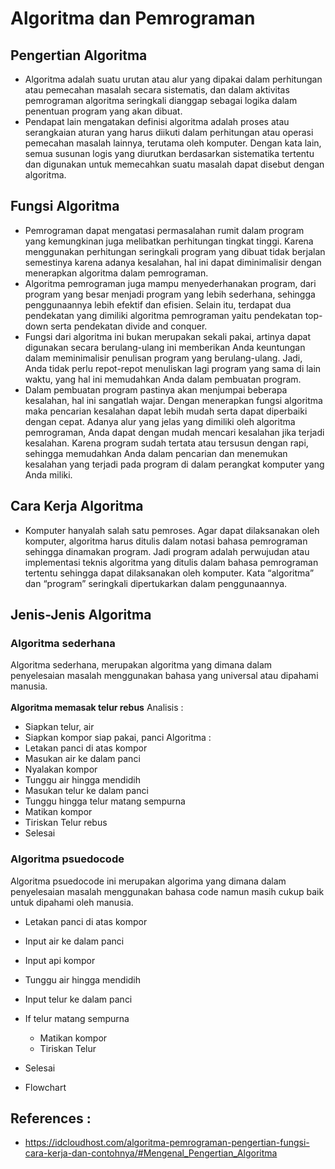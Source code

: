 # Algoritma dan Pemrograman
## Pengertian Algoritma
- Algoritma adalah suatu urutan atau alur yang dipakai dalam perhitungan atau pemecahan masalah secara sistematis, dan dalam aktivitas pemrograman algoritma seringkali dianggap sebagai logika dalam penentuan program yang akan dibuat.
- Pendapat lain mengatakan definisi algoritma adalah proses atau serangkaian aturan yang harus diikuti dalam perhitungan atau operasi pemecahan masalah lainnya, terutama oleh komputer. Dengan kata lain, semua susunan logis yang diurutkan berdasarkan sistematika tertentu dan digunakan untuk memecahkan suatu masalah dapat disebut dengan algoritma.

## Fungsi Algoritma
- Pemrograman dapat mengatasi permasalahan rumit dalam program yang kemungkinan juga melibatkan perhitungan tingkat tinggi. Karena menggunakan perhitungan seringkali program yang dibuat tidak berjalan semestinya karena adanya kesalahan, hal ini dapat diminimalisir dengan menerapkan algoritma dalam pemrograman.
- Algoritma pemrograman juga mampu menyederhanakan program, dari program yang besar menjadi program yang lebih sederhana, sehingga penggunaannya lebih efektif dan efisien. Selain itu, terdapat dua pendekatan yang dimiliki algoritma pemrograman yaitu pendekatan top-down serta pendekatan divide and conquer.
- Fungsi dari algoritma ini bukan merupakan sekali pakai, artinya dapat digunakan secara berulang-ulang ini memberikan Anda keuntungan dalam meminimalisir penulisan program yang berulang-ulang. Jadi, Anda tidak perlu repot-repot menuliskan lagi program yang sama di lain waktu, yang hal ini memudahkan Anda dalam pembuatan program.
- Dalam pembuatan program pastinya akan menjumpai beberapa kesalahan, hal ini sangatlah wajar. Dengan menerapkan fungsi algoritma maka pencarian kesalahan dapat lebih mudah serta dapat diperbaiki dengan cepat.
Adanya alur yang jelas yang dimiliki oleh algoritma pemrograman, Anda dapat dengan mudah mencari kesalahan jika terjadi kesalahan. Karena program sudah tertata atau tersusun dengan rapi, sehingga memudahkan Anda dalam pencarian dan menemukan kesalahan yang terjadi pada program di dalam perangkat komputer yang Anda miliki.

## Cara Kerja Algoritma
- Komputer hanyalah salah satu pemroses. Agar dapat dilaksanakan oleh komputer, algoritma harus ditulis dalam notasi bahasa pemrograman sehingga dinamakan program. Jadi program adalah perwujudan atau implementasi teknis algoritma yang ditulis dalam bahasa pemrograman tertentu sehingga dapat dilaksanakan oleh komputer. Kata “algoritma” dan “program” seringkali dipertukarkan dalam penggunaannya.

## Jenis-Jenis Algoritma
### Algoritma sederhana
Algoritma sederhana, merupakan algoritma yang dimana dalam penyelesaian masalah menggunakan bahasa yang universal atau dipahami manusia.
<br><br>
<b>Algoritma memasak telur rebus</b>
Analisis :
- Siapkan telur, air
- Siapkan kompor siap pakai, panci
Algoritma :
- Letakan panci di atas kompor
- Masukan air ke dalam panci
- Nyalakan kompor
- Tunggu air hingga mendidih
- Masukan telur ke dalam panci
- Tunggu hingga telur matang sempurna
- Matikan kompor
- Tiriskan Telur rebus
- Selesai


### Algoritma psuedocode
Algoritma psuedocode ini merupakan algorima yang dimana dalam penyelesaian masalah menggunakan bahasa code namun masih cukup baik untuk dipahami oleh manusia.
- Letakan panci di atas kompor
- Input air ke dalam panci
- Input api kompor
- Tunggu air hingga mendidih
- Input telur ke dalam panci
- If telur matang sempurna
  - Matikan kompor
  - Tiriskan Telur
- Selesai

- Flowchart

## References :
- https://idcloudhost.com/algoritma-pemrograman-pengertian-fungsi-cara-kerja-dan-contohnya/#Mengenal_Pengertian_Algoritma
